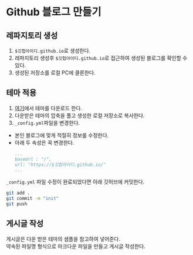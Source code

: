 # Github 블로그 만들기

## 레파지토리 생성

1. `$깃헙아이디.github.io`로 생성한다.
1. 레파지토리 생성후 `$깃헙아이디.github.io`로 접근하여 생성된 블로그를 확인할 수 있다.
1. 생성된 저장소를 로컬 PC에 클론한다.

## 테마 적용

1. [여기](http://jekyllthemes.org/)에서 테마를 다운로드 한다.
1. 다운받은 테마의 압축을 풀고 생성한 로컬 저장소로 복사한다.
1. `_config.yml`파일을 변경한다.

- 본인 블로그에 맞게 적절히 정보를 수정한다.
- 아래 두 속성은 꼭 변경한다.
  ```yml
  ...
  baseUrl : "/",
  url: "https://$깃헙아이디.github.io/"
  ...
  ```

`_config.yml` 파일 수정이 완료되었다면 아래 깃허브에 커밋한다.

```zsh
git add .
git commit -m "init"
git push
```

## 게시글 작성

게시글은 다운 받은 테마의 샘플을 참고하여 넣어준다.<br />
약속된 파일명 형식으로 마크다운 파일을 만들고 게시글 작성한다.
